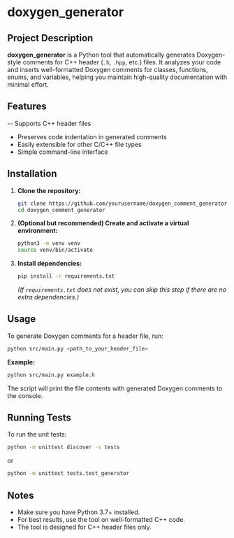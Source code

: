 # doxygen_generator

## Project Description

**doxygen_generator** is a Python tool that automatically generates Doxygen-style comments for C++ header (`.h`, `.hpp`, etc.) files. It analyzes your code and inserts well-formatted Doxygen comments for classes, functions, enums, and variables, helping you maintain high-quality documentation with minimal effort.

## Features

-- Supports C++ header files

- Preserves code indentation in generated comments
- Easily extensible for other C/C++ file types
- Simple command-line interface

## Installation

1. **Clone the repository:**

   ```sh
   git clone https://github.com/yourusername/doxygen_comment_generator.git
   cd doxygen_comment_generator
   ```

2. **(Optional but recommended) Create and activate a virtual environment:**

   ```sh
   python3 -m venv venv
   source venv/bin/activate
   ```

3. **Install dependencies:**

   ```sh
   pip install -r requirements.txt
   ```

   *(If `requirements.txt` does not exist, you can skip this step if there are no extra dependencies.)*

## Usage

To generate Doxygen comments for a header file, run:

```sh
python src/main.py <path_to_your_header_file>
```

**Example:**

```sh
python src/main.py example.h
```

The script will print the file contents with generated Doxygen comments to the console.

## Running Tests

To run the unit tests:

```sh
python -m unittest discover -s tests
```

or

```sh
python -m unittest tests.test_generator
```

## Notes

- Make sure you have Python 3.7+ installed.
- For best results, use the tool on well-formatted C++ code.
- The tool is designed for C++ header files only.
